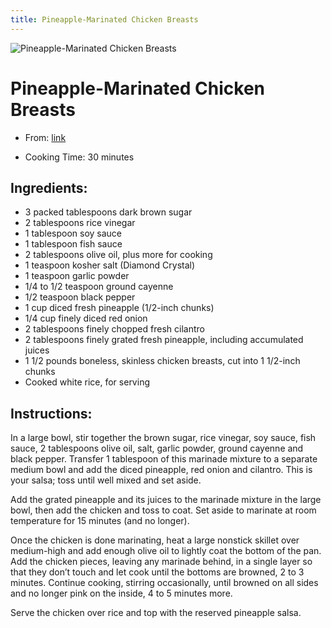 ```yaml
---
title: Pineapple-Marinated Chicken Breasts
---
```


![Pineapple-Marinated Chicken Breasts](https://static01.nyt.com/images/2021/06/04/dining/04chickenrex2/merlin_188173023_7594846e-27dc-4248-923c-af361af58a95-articleLarge.jpg)

# Pineapple-Marinated Chicken Breasts

- From: [link](https://cooking.nytimes.com/recipes/1022239-pineapple-marinated-chicken-breasts)

- Cooking Time: 30 minutes

## Ingredients:

- 3 packed tablespoons dark brown sugar
- 2 tablespoons rice vinegar
- 1 tablespoon soy sauce
- 1 tablespoon fish sauce
- 2 tablespoons olive oil, plus more for cooking
- 1 teaspoon kosher salt (Diamond Crystal)
- 1 teaspoon garlic powder
- 1/4 to 1/2 teaspoon ground cayenne
- 1/2 teaspoon black pepper
- 1 cup diced fresh pineapple (1/2-inch chunks)
- 1/4 cup finely diced red onion
- 2 tablespoons finely chopped fresh cilantro
- 2 tablespoons finely grated fresh pineapple, including accumulated juices
- 1 1/2 pounds boneless, skinless chicken breasts, cut into 1 1/2-inch chunks
- Cooked white rice, for serving

## Instructions:

In a large bowl, stir together the brown sugar, rice vinegar, soy sauce, fish sauce, 2 tablespoons olive oil, salt, garlic powder, ground cayenne and black pepper. Transfer 1 tablespoon of this marinade mixture to a separate medium bowl and add the diced pineapple, red onion and cilantro. This is your salsa; toss until well mixed and set aside.

Add the grated pineapple and its juices to the marinade mixture in the large bowl, then add the chicken and toss to coat. Set aside to marinate at room temperature for 15 minutes (and no longer).

Once the chicken is done marinating, heat a large nonstick skillet over medium-high and add enough olive oil to lightly coat the bottom of the pan. Add the chicken pieces, leaving any marinade behind, in a single layer so that they don’t touch and let cook until the bottoms are browned, 2 to 3 minutes. Continue cooking, stirring occasionally, until browned on all sides and no longer pink on the inside, 4 to 5 minutes more.

Serve the chicken over rice and top with the reserved pineapple salsa.
